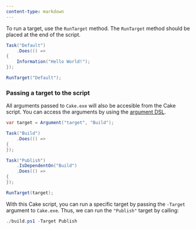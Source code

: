 ```yaml
---
content-type: markdown
---
```


To run a target, use the `RunTarget` method. The `RunTarget` method should be placed at the end of the script.

```csharp
Task("Default")
    .Does(() =>
{
    Information("Hello World!");
});

RunTarget("Default");
```

### Passing a target to the script

All arguments passed to `Cake.exe` will also be accesible from the Cake script. You can access the arguments by using the [argument DSL](/dsl/#arguments). 

```csharp
var target = Argument("target", "Build");

Task("Build")
    .Does(() =>
{
});

Task("Publish")
    .IsDependentOn("Build")
    .Does(() =>
{
});

RunTarget(target);
```

With this Cake script, you can run a specific target by passing the `-Target` argument to `Cake.exe`. Thus, we can run the `"Publish"` target by calling: 

```powershell
./build.ps1 -Target Publish
```
